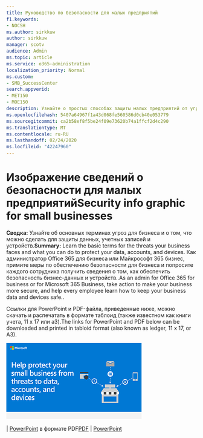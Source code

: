 ```yaml
---
title: Руководство по безопасности для малых предприятий
f1.keywords:
- NOCSH
ms.author: sirkkuw
author: sirkkuw
manager: scotv
audience: Admin
ms.topic: article
ms.service: o365-administration
localization_priority: Normal
ms.custom:
- SMB_SuccessCenter
search.appverid:
- MET150
- MOE150
description: Узнайте о простых способах защиты малых предприятий от угроз безопасности.
ms.openlocfilehash: 5407a64967f1a43d068fe560586d0cb40e053779
ms.sourcegitcommit: ca2b58ef8f5be24f09e73620b74a1ffcf2d4c290
ms.translationtype: MT
ms.contentlocale: ru-RU
ms.lasthandoff: 02/24/2020
ms.locfileid: "42247960"
---
```

# <a name="security-info-graphic-for-small-businesses"></a><span data-ttu-id="8cd69-103">Изображение сведений о безопасности для малых предприятий</span><span class="sxs-lookup"><span data-stu-id="8cd69-103">Security info graphic for small businesses</span></span>

<span data-ttu-id="8cd69-104">**Сводка:** Узнайте об основных терминах угроз для бизнеса и о том, что можно сделать для защиты данных, учетных записей и устройств.</span><span class="sxs-lookup"><span data-stu-id="8cd69-104">**Summary:** Learn the basic terms for the threats your business faces and what you can do to protect your data, accounts, and devices.</span></span> <span data-ttu-id="8cd69-105">Как администратор Office 365 для бизнеса или Майкрософт 365 бизнес, примите меры по обеспечению безопасности для бизнеса и попросите каждого сотрудника получить сведения о том, как обеспечить безопасность бизнес-данных и устройств..</span><span class="sxs-lookup"><span data-stu-id="8cd69-105">As an admin for Office 365 for business or for Microsoft 365 Business, take action to make your business more secure, and help every employee learn how to keep your business data and devices safe..</span></span>

<span data-ttu-id="8cd69-106">Ссылки для PowerPoint и PDF-файла, приведенные ниже, можно скачать и распечатать в формате таблоид (также известном как книги учета, 11 x 17 или a3).</span><span class="sxs-lookup"><span data-stu-id="8cd69-106">The links for PowerPoint and PDF below can be downloaded and printed in tabloid format (also known as ledger, 11 x 17, or A3).</span></span>

![Изображение для защиты графического изображения для малого бизнеса](media/smbthreatprotectioninfographic-thumbnail.png)

<span data-ttu-id="8cd69-108">[](downloads/smbthreatprotection-infographic.pdf) | [PowerPoint](https://github.com/MicrosoftDocs/microsoft-365-docs-pr/raw/live/m365-democracy/microsoft-365/admin/downloads/smbthreatprotection-infographic.pptx) в формате PDF</span><span class="sxs-lookup"><span data-stu-id="8cd69-108">[PDF](downloads/smbthreatprotection-infographic.pdf) | [PowerPoint](https://github.com/MicrosoftDocs/microsoft-365-docs-pr/raw/live/m365-democracy/microsoft-365/admin/downloads/smbthreatprotection-infographic.pptx)</span></span>